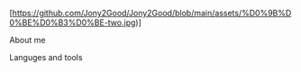 
[https://github.com/Jony2Good/Jony2Good/blob/main/assets/%D0%9B%D0%BE%D0%B3%D0%BE-two.jpg)]

About me

Languges and tools


